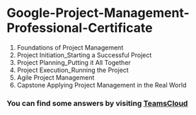 # Google-Project-Management-Professional-Certificate

1. Foundations of Project Management
2. Project Initiation_Starting a Successful Project
3. Project Planning_Putting it All Together
4. Project Execution_Running the Project
5. Agile Project Management
6. Capstone Applying Project Management in the Real World

### You can find some answers by visiting <a href="https://teamscloud.blogspot.com/">TeamsCloud</a>
